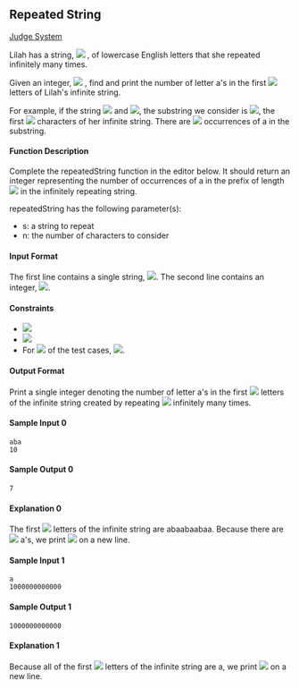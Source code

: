 ## Repeated String

[Judge System](https://www.hackerrank.com/challenges/repeated-string/problem)

Lilah has a string, <img src="https://latex.codecogs.com/svg.latex?\Large&space;s"> , of lowercase English letters that she repeated infinitely many times.

Given an integer, <img src="https://latex.codecogs.com/svg.latex?\Large&space;n"> , find and print the number of letter a's in the first <img src="https://latex.codecogs.com/svg.latex?\Large&space;n"> letters of Lilah's infinite string.

For example, if the string <img src="https://latex.codecogs.com/svg.latex?\Large&space;s='abcaac'"> and <img src="https://latex.codecogs.com/svg.latex?\Large&space;n-10">, the substring we consider is <img src="https://latex.codecogs.com/svg.latex?\Large&space;abcacabcac">, the first <img src="https://latex.codecogs.com/svg.latex?\Large&space;10"> characters of her infinite string. There are <img src="https://latex.codecogs.com/svg.latex?\Large&space;4"> occurrences of a in the substring.

#### Function Description
Complete the repeatedString function in the editor below. It should return an integer representing the number of occurrences of a in the prefix of length <img src="https://latex.codecogs.com/svg.latex?\Large&space;n"> in the infinitely repeating string.

repeatedString has the following parameter(s):
- s: a string to repeat
- n: the number of characters to consider

#### Input Format

The first line contains a single string, <img src="https://latex.codecogs.com/svg.latex?\Large&space;s">. 
The second line contains an integer, <img src="https://latex.codecogs.com/svg.latex?\Large&space;n">.

#### Constraints

- <img src="https://latex.codecogs.com/svg.latex?\Large&space;1\le{|s|}\le{100}">
- <img src="https://latex.codecogs.com/svg.latex?\Large&space;1\le{n}\le{10^12}">
- For <img src="https://latex.codecogs.com/svg.latex?\Large&space;25%"> of the test cases, <img src="https://latex.codecogs.com/svg.latex?\Large&space;n\le{10^6}">.

#### Output Format
Print a single integer denoting the number of letter a's in the first <img src="https://latex.codecogs.com/svg.latex?\Large&space;n"> letters of the infinite string created by repeating <img src="https://latex.codecogs.com/svg.latex?\Large&space;s"> infinitely many times.

#### Sample Input 0
```
aba
10
```
#### Sample Output 0
```
7
```
#### Explanation 0 
The first <img src="https://latex.codecogs.com/svg.latex?\Large&space;n=10"> letters of the infinite string are abaabaabaa. Because there are <img src="https://latex.codecogs.com/svg.latex?\Large&space;7"> a's, we print <img src="https://latex.codecogs.com/svg.latex?\Large&space;7"> on a new line.

#### Sample Input 1
```
a
1000000000000
```
#### Sample Output 1
```
1000000000000
```
#### Explanation 1 
Because all of the first <img src="https://latex.codecogs.com/svg.latex?\Large&space;n=1,000,000,000,000"> letters of the infinite string are a, we print <img src="https://latex.codecogs.com/svg.latex?\Large&space;1,000,000,000,000"> on a new line.
